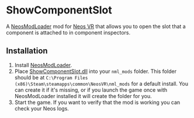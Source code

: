 # ShowComponentSlot

A [NeosModLoader](https://github.com/zkxs/NeosModLoader) mod for [Neos VR](https://neos.com/) that allows you to open the slot that a component is attached to in component inspectors.

## Installation
1. Install [NeosModLoader](https://github.com/zkxs/NeosModLoader).
1. Place [ShowComponentSlot.dll](https://github.com/art0007i/ShowComponentSlot/releases/latest/download/ShowComponentSlot.dll) into your `nml_mods` folder. This folder should be at `C:\Program Files (x86)\Steam\steamapps\common\NeosVR\nml_mods` for a default install. You can create it if it's missing, or if you launch the game once with NeosModLoader installed it will create the folder for you.
1. Start the game. If you want to verify that the mod is working you can check your Neos logs.
